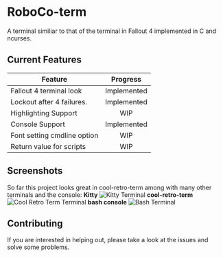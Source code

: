 # RoboCo-term
A terminal similiar to that of the terminal in Fallout 4 implemented in C and ncurses.

## Current Features
| Feature                     | Progress      |
|-----------------------------|:-------------:|
| Fallout 4 terminal look     | Implemented   |
| Lockout after 4 failures.   | Implemented   |
| Highlighting Support        | WIP           |
| Console Support             | Implemented   |
| Font setting cmdline option | WIP           |
| Return value for scripts    | WIP           |

## Screenshots
So far this project looks great in cool-retro-term among with many other terminals and the console:
**Kitty**
![Kitty Terminal](https://github.com/Rootyjr/RoboCo-term/blob/master/images/roboco-kitty.png "Kitty")
**cool-retro-term**
![Cool Retro Term Terminal](https://github.com/Rootyjr/RoboCo-term/blob/master/images/roboco-crt.png "Cool Retro Term")
**bash console**
![Bash Terminal](https://github.com/Rootyjr/RoboCo-term/blob/master/images/roboco-console.png "Console")

## Contributing
If you are interested in helping out, please take a look at the issues and solve some problems.
